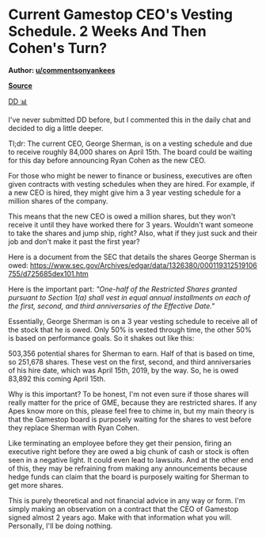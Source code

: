 Current Gamestop CEO's Vesting Schedule. 2 Weeks And Then Cohen's Turn?
=======================================================================

**Author: [u/commentsonyankees](https://www.reddit.com/user/commentsonyankees/)**

**[Source](https://www.reddit.com/r/GME/comments/mhfqa2/current_gamestop_ceos_vesting_schedule_2_weeks/?utm_source=share&utm_medium=ios_app&utm_name=iossmf)**

[DD 📊](https://www.reddit.com/r/GME/search?q=flair_name%3A%22DD%20%F0%9F%93%8A%22&restrict_sr=1)

I've never submitted DD before, but I commented this in the daily chat and decided to dig a little deeper.

Tl;dr: The current CEO, George Sherman, is on a vesting schedule and due to receive roughly 84,000 shares on April 15th. The board could be waiting for this day before announcing Ryan Cohen as the new CEO.

For those who might be newer to finance or business, executives are often given contracts with vesting schedules when they are hired. For example, if a new CEO is hired, they might give him a 3 year vesting schedule for a million shares of the company.

This means that the new CEO is owed a million shares, but they won't receive it until they have worked there for 3 years. Wouldn't want someone to take the shares and jump ship, right? Also, what if they just suck and their job and don't make it past the first year?

Here is a document from the SEC that details the shares George Sherman is owed: <https://www.sec.gov/Archives/edgar/data/1326380/000119312519106755/d725685dex101.htm>

Here is the important part: *"One-half of the Restricted Shares granted pursuant to Section 1(a) shall vest in equal annual installments on each of the first, second, and third anniversaries of the Effective Date."*

Essentially, George Sherman is on a 3 year vesting schedule to receive all of the stock that he is owed. Only 50% is vested through time, the other 50% is based on performance goals. So it shakes out like this:

503,356 potential shares for Sherman to earn. Half of that is based on time, so 251,678 shares. These vest on the first, second, and third anniversaries of his hire date, which was April 15th, 2019, by the way. So, he is owed 83,892 this coming April 15th.

Why is this important? To be honest, I'm not even sure if those shares will really matter for the price of GME, because they are restricted shares. If any Apes know more on this, please feel free to chime in, but my main theory is that the Gamestop board is purposely waiting for the shares to vest before they replace Sherman with Ryan Cohen.

Like terminating an employee before they get their pension, firing an executive right before they are owed a big chunk of cash or stock is often seen in a negative light. It could even lead to lawsuits. And at the other end of this, they may be refraining from making any announcements because hedge funds can claim that the board is purposely waiting for Sherman to get more shares.

This is purely theoretical and not financial advice in any way or form. I'm simply making an observation on a contract that the CEO of Gamestop signed almost 2 years ago. Make with that information what you will. Personally, I'll be doing nothing.
